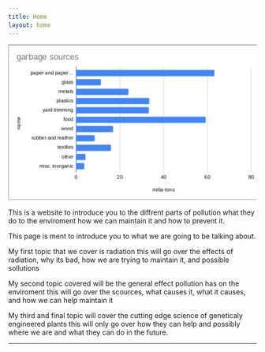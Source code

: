 ```yaml
---
title: Home
layout: home
---
```


<img src="./assets/images/trashBranch.png">

This is a website to introduce you to the diffrent parts of pollution what they do to the enviroment how we can maintain it and how to prevent it.

This page is ment to introduce you to what we are going to be talking about.

My first topic that we cover is radiation this will go over the effects of radiation, why its bad, how we are trying to maintain it, and possible sollutions

My second topic covered will be the general effect pollution has on the enviroment this will go over the scources, what causes it, what it causes, and how we can help maintain it

My third and final topic will cover the cutting edge science of geneticaly engineered plants this will only go over how they can help and possibly where we are and what they can do in the future.




----

[^1]: [It can take up to 10 minutes for changes to your site to publish after you push the changes to GitHub](https://docs.github.com/en/pages/setting-up-a-github-pages-site-with-jekyll/creating-a-github-pages-site-with-jekyll#creating-your-site).

[Just the Docs]: https://just-the-docs.github.io/just-the-docs/
[GitHub Pages]: https://docs.github.com/en/pages
[README]: https://github.com/just-the-docs/just-the-docs-template/blob/main/README.md
[Jekyll]: https://jekyllrb.com
[GitHub Pages / Actions workflow]: https://github.blog/changelog/2022-07-27-github-pages-custom-github-actions-workflows-beta/
[use this template]: https://github.com/just-the-docs/just-the-docs-template/generate
